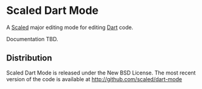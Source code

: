 # Scaled Dart Mode

A [Scaled] major editing mode for editing [Dart] code.

Documentation TBD.

## Distribution

Scaled Dart Mode is released under the New BSD License. The most recent version of the code is
available at http://github.com/scaled/dart-mode

[Scaled]: https://github.com/scaled/scaled
[Dart]: https://dart.dev/
